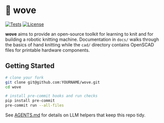 # 🧶 wove

[![Tests](https://img.shields.io/github/actions/workflow/status/futuroptimist/wove/tests.yml?label=tests)](https://github.com/futuroptimist/wove/actions/workflows/tests.yml)
[![License](https://img.shields.io/github/license/futuroptimist/wove)](LICENSE)

**wove** aims to provide an open-source toolkit for learning to knit and for building a robotic knitting machine. Documentation in `docs/` walks through the basics of hand knitting while the `cad/` directory contains OpenSCAD files for printable hardware components.

## Getting Started

```bash
# clone your fork
git clone git@github.com:YOURNAME/wove.git
cd wove

# install pre-commit hooks and run checks
pip install pre-commit
pre-commit run --all-files
```

See [AGENTS.md](AGENTS.md) for details on LLM helpers that keep this repo tidy.
